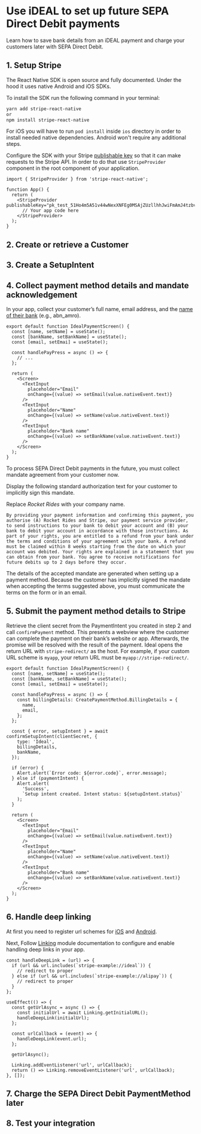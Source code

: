 # Use iDEAL to set up future SEPA Direct Debit payments

Learn how to save bank details from an iDEAL payment and charge your customers later with SEPA Direct Debit.

## 1. Setup Stripe

The React Native SDK is open source and fully documented. Under the hood it uses native Android and iOS SDKs.

To install the SDK run the following command in your terminal:

```sh
yarn add stripe-react-native
or
npm install stripe-react-native
```

For iOS you will have to run `pod install` inside `ios` directory in order to install needed native dependencies. Android won't require any additional steps.

Configure the SDK with your Stripe [publishable key](https://dashboard.stripe.com/account/apikeys) so that it can make requests to the Stripe API. In order to do that use `StripeProvider` component in the root component of your application.

```tsx
import { StripeProvider } from 'stripe-react-native';

function App() {
  return (
    <StripeProvider publishableKey="pk_test_51Ho4m5A51v44wNexXNFEg0MSAjZUzllhhJwiFmAmJ4tzbvsvuEgcMCaPEkgK7RpXO1YI5okHP08IUfJ6YS7ulqzk00O2I0D1rT">
      // Your app code here
    </StripeProvider>
  );
}
```

## 2. Create or retrieve a Customer

## 3. Create a SetupIntent

## 4. Collect payment method details and mandate acknowledgement

In your app, collect your customer’s full name, email address, and the [name of their bank](https://stripe.com/docs/api/payment_methods/object#payment_method_object-ideal-bank) (e.g., abn_amro).

```tsx
export default function IdealPaymentScreen() {
  const [name, setName] = useState();
  const [bankName, setBankName] = useState();
  const [email, setEmai] = useState();

  const handlePayPress = async () => {
    // ...
  };

  return (
    <Screen>
      <TextInput
        placeholder="Email"
        onChange={(value) => setEmail(value.nativeEvent.text)}
      />
      <TextInput
        placeholder="Name"
        onChange={(value) => setName(value.nativeEvent.text)}
      />
      <TextInput
        placeholder="Bank name"
        onChange={(value) => setBankName(value.nativeEvent.text)}
      />
    </Screen>
  );
}
```

To process SEPA Direct Debit payments in the future, you must collect mandate agreement from your customer now.

Display the following standard authorization text for your customer to implicitly sign this mandate.

Replace _Rocket Rides_ with your company name.

```
By providing your payment information and confirming this payment, you authorise (A) Rocket Rides and Stripe, our payment service provider, to send instructions to your bank to debit your account and (B) your bank to debit your account in accordance with those instructions. As part of your rights, you are entitled to a refund from your bank under the terms and conditions of your agreement with your bank. A refund must be claimed within 8 weeks starting from the date on which your account was debited. Your rights are explained in a statement that you can obtain from your bank. You agree to receive notifications for future debits up to 2 days before they occur.
```

The details of the accepted mandate are generated when setting up a payment method. Because the customer has implicitly signed the mandate when accepting the terms suggested above, you must communicate the terms on the form or in an email.

## 5. Submit the payment method details to Stripe

Retrieve the client secret from the PaymentIntent you created in step 2 and call `confirmPayment` method. This presents a webview where the customer can complete the payment on their bank’s website or app. Afterwards, the promise will be resolved with the result of the payment.
Ideal opens the return URL with `stripe-redirect/` as the host. For example, if your custom URL scheme is `myapp`, your return URL must be `myapp://stripe-redirect/`.

```tsx
export default function IdealPaymentScreen() {
  const [name, setName] = useState();
  const [bankName, setBankName] = useState();
  const [email, setEmai] = useState();

  const handlePayPress = async () => {
    const billingDetails: CreatePaymentMethod.BillingDetails = {
      name,
      email,
    };
  };

  const { error, setupIntent } = await confirmSetupIntent(clientSecret, {
    type: 'Ideal',
    billingDetails,
    bankName,
  });

  if (error) {
    Alert.alert(`Error code: ${error.code}`, error.message);
  } else if (paymentIntent) {
    Alert.alert(
      'Success',
      `Setup intent created. Intent status: ${setupIntent.status}`
    );
  }

  return (
    <Screen>
      <TextInput
        placeholder="Email"
        onChange={(value) => setEmail(value.nativeEvent.text)}
      />
      <TextInput
        placeholder="Name"
        onChange={(value) => setName(value.nativeEvent.text)}
      />
      <TextInput
        placeholder="Bank name"
        onChange={(value) => setBankName(value.nativeEvent.text)}
      />
    </Screen>
  );
}
```

## 6. Handle deep linking

At first you need to register url schemes for [iOS](https://developer.apple.com/documentation/xcode/allowing_apps_and_websites_to_link_to_your_content/defining_a_custom_url_scheme_for_your_app) and [Android](https://developer.android.com/training/app-links/deep-linking).

Next, Follow [Linking](https://reactnative.dev/docs/linking) module documentation to configure and enable handling deep links in your app.

```tsx
const handleDeepLink = (url) => {
  if (url && url.includes(`stripe-example://ideal`)) {
    // redirect to proper
  } else if (url && url.includes(`stripe-example://alipay`)) {
    // redirect to proper
  }
};

useEffect(() => {
  const getUrlAsync = async () => {
    const initialUrl = await Linking.getInitialURL();
    handleDeepLink(initialUrl);
  };

  const urlCallback = (event) => {
    handleDeepLink(event.url);
  };

  getUrlAsync();

  Linking.addEventListener('url', urlCallback);
  return () => Linking.removeEventListener('url', urlCallback);
}, []);
```

## 7. Charge the SEPA Direct Debit PaymentMethod later

## 8. Test your integration
